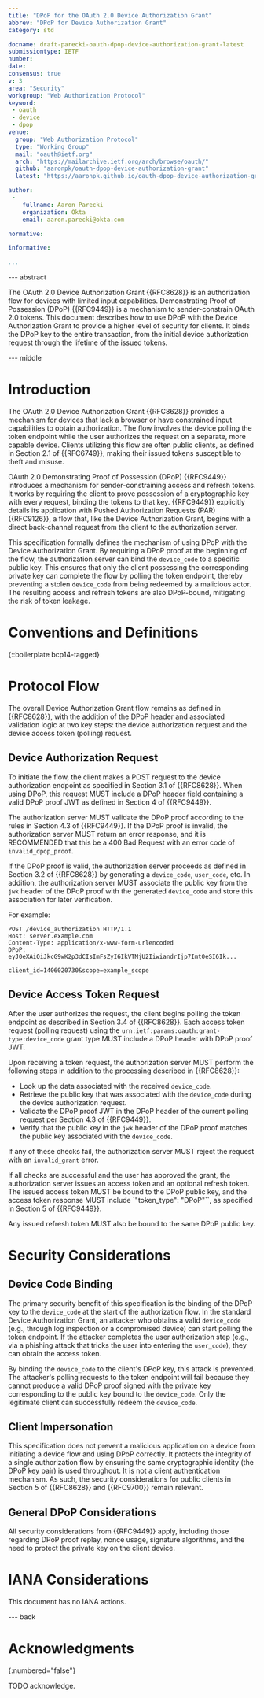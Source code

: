 ```yaml
---
title: "DPoP for the OAuth 2.0 Device Authorization Grant"
abbrev: "DPoP for Device Authorization Grant"
category: std

docname: draft-parecki-oauth-dpop-device-authorization-grant-latest
submissiontype: IETF
number:
date:
consensus: true
v: 3
area: "Security"
workgroup: "Web Authorization Protocol"
keyword:
 - oauth
 - device
 - dpop
venue:
  group: "Web Authorization Protocol"
  type: "Working Group"
  mail: "oauth@ietf.org"
  arch: "https://mailarchive.ietf.org/arch/browse/oauth/"
  github: "aaronpk/oauth-dpop-device-authorization-grant"
  latest: "https://aaronpk.github.io/oauth-dpop-device-authorization-grant/draft-parecki-oauth-dpop-device-authorization-grant.html"

author:
 -
    fullname: Aaron Parecki
    organization: Okta
    email: aaron.parecki@okta.com

normative:

informative:

...
```


--- abstract

The OAuth 2.0 Device Authorization Grant {{RFC8628}} is an
authorization flow for devices with limited input capabilities.
Demonstrating Proof of Possession (DPoP) {{RFC9449}} is a mechanism
to sender-constrain OAuth 2.0 tokens. This document describes how to
use DPoP with the Device Authorization Grant to provide a higher
level of security for clients. It binds the DPoP key to the entire transaction,
from the initial device authorization request through the lifetime of
the issued tokens.


--- middle

# Introduction

The OAuth 2.0 Device Authorization Grant {{RFC8628}} provides a mechanism
for devices that lack a browser or have constrained input capabilities
to obtain authorization. The flow involves the device polling the token
endpoint while the user authorizes the request on a separate, more
capable device. Clients utilizing this flow are often public clients,
as defined in Section 2.1 of {{RFC6749}}, making their issued tokens
susceptible to theft and misuse.

OAuth 2.0 Demonstrating Proof of Possession (DPoP) {{RFC9449}}
introduces a mechanism for sender-constraining access and refresh
tokens. It works by requiring the client to prove possession of a
cryptographic key with every request, binding the tokens to that key.
{{RFC9449}} explicitly details its application with Pushed Authorization
Requests (PAR) {{RFC9126}}, a flow that, like the Device Authorization
Grant, begins with a direct back-channel request from the client to the
authorization server.

This specification formally defines the mechanism of using DPoP with the Device
Authorization Grant. By requiring a DPoP proof at the beginning of the
flow, the authorization server can bind the `device_code` to a specific
public key. This ensures that only the client possessing the
corresponding private key can complete the flow by polling the token
endpoint, thereby preventing a stolen `device_code` from being redeemed
by a malicious actor. The resulting access and refresh tokens are also
DPoP-bound, mitigating the risk of token leakage.

# Conventions and Definitions

{::boilerplate bcp14-tagged}


# Protocol Flow

The overall Device Authorization Grant flow remains as defined in
{{RFC8628}}, with the addition of the DPoP header and associated
validation logic at two key steps: the device authorization request and
the device access token (polling) request.

## Device Authorization Request

To initiate the flow, the client makes a POST request to the device
authorization endpoint as specified in Section 3.1 of {{RFC8628}}. When
using DPoP, this request MUST include a DPoP header field containing a
valid DPoP proof JWT as defined in Section 4 of {{RFC9449}}.

The authorization server MUST validate the DPoP proof according to the
rules in Section 4.3 of {{RFC9449}}. If the DPoP proof is invalid, the
authorization server MUST return an error response, and it is
RECOMMENDED that this be a 400 Bad Request with an error code of
`invalid_dpop_proof`.

If the DPoP proof is valid, the authorization server proceeds as defined
in Section 3.2 of {{RFC8628}} by generating a `device_code`, `user_code`,
etc. In addition, the authorization server MUST associate the public key
from the `jwk` header of the DPoP proof with the generated `device_code`
and store this association for later verification.

For example:

```
POST /device_authorization HTTP/1.1
Host: server.example.com
Content-Type: application/x-www-form-urlencoded
DPoP: eyJ0eXAiOiJkcG9wK2p3dCIsImFsZyI6IkVTMjU2IiwiandrIjp7Imt0eSI6Ik...

client_id=1406020730&scope=example_scope
```

## Device Access Token Request

After the user authorizes the request, the client begins polling the
token endpoint as described in Section 3.4 of {{RFC8628}}. Each access
token request (polling request) using the
`urn:ietf:params:oauth:grant-type:device_code` grant type MUST include a
DPoP header with DPoP proof JWT.

Upon receiving a token request, the authorization server MUST perform
the following steps in addition to the processing described in {{RFC8628}}:

* Look up the data associated with the received `device_code`.
* Retrieve the public key that was associated with the `device_code` during the device authorization request.
* Validate the DPoP proof JWT in the DPoP header of the current polling request per Section 4.3 of {{RFC9449}}.
* Verify that the public key in the `jwk` header of the DPoP proof matches the public key associated with the `device_code`.

If any of these checks fail, the authorization server MUST reject
the request with an `invalid_grant` error.

If all checks are successful and the user has approved the grant, the
authorization server issues an access token and an optional refresh
token. The issued access token MUST be bound to the DPoP public key,
and the access token response MUST include `"token_type": "DPoP"``, as
specified in Section 5 of {{RFC9449}}.

Any issued refresh token MUST also be bound to the same DPoP public key.


# Security Considerations

## Device Code Binding

The primary security benefit of this specification is the binding of
the DPoP key to the `device_code` at the start of the authorization
flow. In the standard Device Authorization Grant, an attacker who obtains
a valid `device_code` (e.g., through log inspection or a compromised
device) can start polling the token endpoint. If the attacker completes
the user authorization step (e.g., via a phishing attack that tricks the
user into entering the `user_code`), they can obtain the access token.

By binding the `device_code` to the client's DPoP key, this attack is
prevented. The attacker's polling requests to the token endpoint will
fail because they cannot produce a valid DPoP proof signed with the
private key corresponding to the public key bound to the `device_code`.
Only the legitimate client can successfully redeem the `device_code`.

## Client Impersonation

This specification does not prevent a malicious application on a device
from initiating a device flow and using DPoP correctly. It protects the
integrity of a single authorization flow by ensuring the same cryptographic
identity (the DPoP key pair) is used throughout. It is not a client
authentication mechanism. As such, the security considerations for public
clients in Section 5 of {{RFC8628}} and {{RFC9700}} remain relevant.


## General DPoP Considerations

All security considerations from {{RFC9449}} apply, including those
regarding DPoP proof replay, nonce usage, signature algorithms, and the
need to protect the private key on the client device.


# IANA Considerations

This document has no IANA actions.


--- back

# Acknowledgments
{:numbered="false"}

TODO acknowledge.
